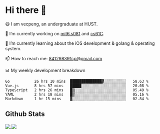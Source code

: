 
# Hi there 👋
😄 I am vecpeng, an undergraduate at HUST.

🔭 I’m currently working on [mit6.s081](https://pdos.csail.mit.edu/6.S081/2020/) and [cs61C](https://inst.eecs.berkeley.edu/~cs61c/fa21/).

🌱 I’m currently learning about the iOS development & golang & operating system.

📫 How to reach me: 841298391cp@gmail.com

📊 My weekly development breakdown
<!--START_SECTION:waka-->
```text
Go           26 hrs 10 mins  ██████████████▓░░░░░░░░░░   58.63 % 
Vue.js       8 hrs 57 mins   █████░░░░░░░░░░░░░░░░░░░░   20.08 % 
TypeScript   2 hrs 26 mins   █▒░░░░░░░░░░░░░░░░░░░░░░░   05.49 % 
YAML         2 hrs 18 mins   █▒░░░░░░░░░░░░░░░░░░░░░░░   05.16 % 
Markdown     1 hr 15 mins    ▓░░░░░░░░░░░░░░░░░░░░░░░░   02.84 % 
```
<!--END_SECTION:waka-->

## Github Stats
<a href="https://github.com/anuraghazra/github-readme-stats">
  <img align="center" src="https://github-readme-stats.vercel.app/api?username=vecpeng&count_private=true&hide=stars" />
</a>
<a href="https://github.com/anuraghazra/convoychat">
  <img align="center" src="https://github-readme-stats.vercel.app/api/top-langs/?username=vecpeng&layout=compact" />
</a>
